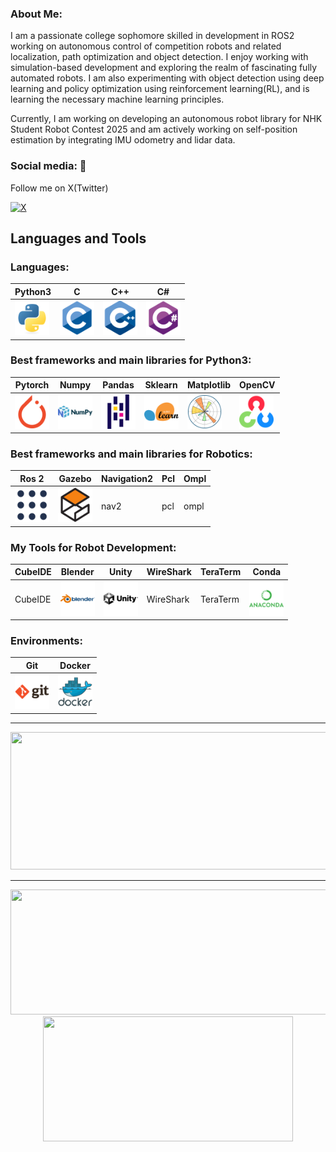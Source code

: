 ### About Me:    
I am a passionate college sophomore skilled in development in ROS2 working on autonomous control of competition robots and related localization, path optimization and object detection. I enjoy working with simulation-based development and exploring the realm of fascinating fully automated robots. I am also experimenting with object detection using deep learning and policy optimization using reinforcement learning(RL), and is learning the necessary machine learning principles.

Currently, I am working on developing an autonomous robot library for NHK Student Robot Contest 2025 and am actively working on self-position estimation by integrating IMU odometry and lidar data.
      
   
### Social media: 📡    
Follow me on X(Twitter)

[![X](https://img.shields.io/twitter/follow/:n622&logoColor=white)](https://x.com/sawa__622)

## Languages and Tools 
<div>

### Languages:
| Python3 | C | C++ | C# |
|----------|----------|----------|----------|
|  <img src="https://github.com/devicons/devicon/blob/master/icons/python/python-original.svg" title="Python"  alt="Python" width="55" height="55"/> |  <img src="https://github.com/devicons/devicon/blob/master/icons/c/c-original.svg" title="C"  alt="C" width="55" height="55"/> |  <img src="https://github.com/devicons/devicon/blob/master/icons/cplusplus/cplusplus-original.svg" title="C++"  alt="C++" width="55" height="55"/> |  <img src="https://github.com/devicons/devicon/blob/master/icons/csharp/csharp-original.svg" title="csharp" alt="csharp" width="55" height="55"/> |  

  

### Best frameworks and main libraries for Python3:

| Pytorch | Numpy | Pandas | Sklearn | Matplotlib | OpenCV |
|----------|----------|----------|----------|----------|----------|
|  <img src="https://github.com/devicons/devicon/blob/master/icons/pytorch/pytorch-original.svg" title="Pytorch"  alt="Pytorch" width="55" height="55"/>|   <img src="https://github.com/devicons/devicon/blob/master/icons/numpy/numpy-original-wordmark.svg" title="Numpy" alt="Numpy" width="55" height="55"/>|  <img src="https://github.com/devicons/devicon/blob/master/icons/pandas/pandas-original.svg" title="Pandas" alt="Pandas" width="55" height="55"/>|  <img src="https://github.com/devicons/devicon/blob/master/icons/scikitlearn/scikitlearn-original.svg" title="sklearn" alt="sklearn" width="55" height="55"/>| <img src="https://github.com/devicons/devicon/blob/master/icons/matplotlib/matplotlib-original.svg" title="mpl" alt="mpl" width="55" height="55"/>| <img src="https://github.com/devicons/devicon/blob/master/icons/opencv/opencv-original.svg" title="mpl" alt="mpl" width="55" height="55"/>|

### Best frameworks and main libraries for Robotics:
| Ros 2 | Gazebo | Navigation2 | Pcl | Ompl |
|----------|----------|----------|----------|----------|
| <img src="https://github.com/devicons/devicon/blob/master/icons/ros/ros-original.svg" title="ros2" alt="ros2" width="55" height="55"/>| <img src="https://github.com/devicons/devicon/blob/master/icons/gazebo/gazebo-original.svg" title="gazebo" alt="gazebo" width="55" height="55"/>| nav2 | pcl | ompl |

### My Tools for Robot Development:
| CubeIDE | Blender | Unity | WireShark | TeraTerm | Conda | 
|----------|----------|----------|----------|----------|----------|
| CubeIDE | <img src="https://github.com/devicons/devicon/blob/master/icons/blender/blender-original-wordmark.svg" title="Blender" alt="Blender" width="55" height="55"/> |  <img src="https://github.com/devicons/devicon/blob/master/icons/unity/unity-original-wordmark.svg" title="Unity" alt="Unity" width="55" height="55"/> | WireShark | TeraTerm | <img src="https://github.com/devicons/devicon/blob/master/icons/anaconda/anaconda-original-wordmark.svg" title="Anaconda" alt="Conda" width="55" height="55"/>|
### Environments:

| Git | Docker |
|----------|----------|
<img src="https://github.com/devicons/devicon/blob/master/icons/git/git-original-wordmark.svg" title="Git" alt="Git" width="55" height="55"/>|<img src="https://github.com/devicons/devicon/blob/master/icons/docker/docker-original-wordmark.svg" title="Docker" alt="Docker" width="55" height="55"/>|



---

  
<p align="center">
  <img width="800" height="220" src="https://streak-stats.demolab.com?user=sammorozov&theme=highcontrast&hide_border=true&border_radius=5&card_width=800">
</p>


---




<p align="center">
  <img width="600" height="200" src="https://github-readme-stats.vercel.app/api?username=OsawaKousei&show_icons=true&theme=vision-friendly-dark">
  <img width="400" height="200" src="https://github-readme-stats.vercel.app/api/top-langs/?username=OsawaKousei&size_weight=0.15&count_weight=0.5&layout=compact&theme=vision-friendly-dark">
</p>
 


<div id="header" align="center">
  <img src="https://komarev.com/ghpvc/?username=OsawaKousei&style=for-the-badge&color=orange" alt=""/>
</div>

<!---
OsawaKousei/OsawaKousei is a ✨ special ✨ repository because its `README.md` (this file) appears on your GitHub profile.
You can click the Preview link to take a look at your changes.
--->
